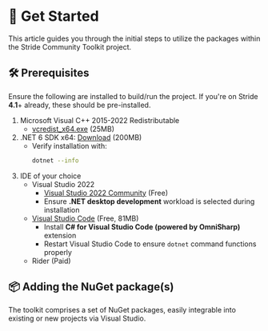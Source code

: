 # 🚀 Get Started

This article guides you through the initial steps to utilize the packages within the Stride Community Toolkit project.

## 🛠️ Prerequisites

Ensure the following are installed to build/run the project. If you're on Stride **4.1**+ already, these should be pre-installed.

1. Microsoft Visual C++ 2015-2022 Redistributable
   - [vcredist_x64.exe](https://aka.ms/vs/17/release/vc_redist.x64.exe) (25MB)
1. .NET 6 SDK x64: [Download](https://dotnet.microsoft.com/en-us/download) (200MB)
   - Verify installation with:
        ```bash
        dotnet --info
        ```
1. IDE of your choice
   - Visual Studio 2022
      - [Visual Studio 2022 Community](https://visualstudio.microsoft.com/vs/) (Free)
      - Ensure **.NET desktop development** workload is selected during installation
   - [Visual Studio Code](https://code.visualstudio.com/) (Free, 81MB)
      - Install **C# for Visual Studio Code (powered by OmniSharp)** extension
      - Restart Visual Studio Code to ensure `dotnet` command functions properly
   - Rider (Paid)

## 📦 Adding the NuGet package(s)

The toolkit comprises a set of NuGet packages, easily integrable into existing or new projects via Visual Studio.

